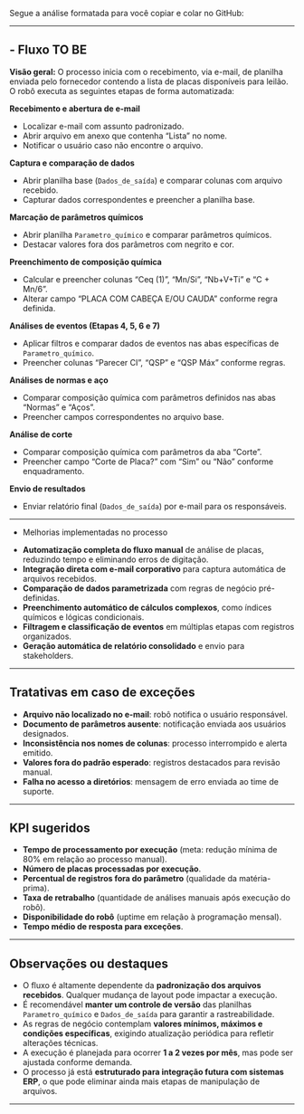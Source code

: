 Segue a análise formatada para você copiar e colar no GitHub:

---

## - Fluxo TO BE

**Visão geral:**
O processo inicia com o recebimento, via e-mail, de planilha enviada pelo fornecedor contendo a lista de placas disponíveis para leilão. O robô executa as seguintes etapas de forma automatizada:

 **Recebimento e abertura de e-mail**

   * Localizar e-mail com assunto padronizado.
   * Abrir arquivo em anexo que contenha “Lista” no nome.
   * Notificar o usuário caso não encontre o arquivo.

 **Captura e comparação de dados**

   * Abrir planilha base (`Dados_de_saída`) e comparar colunas com arquivo recebido.
   * Capturar dados correspondentes e preencher a planilha base.

 **Marcação de parâmetros químicos**

   * Abrir planilha `Parametro_químico` e comparar parâmetros químicos.
   * Destacar valores fora dos parâmetros com negrito e cor.

**Preenchimento de composição química**

   * Calcular e preencher colunas “Ceq (1)”, “Mn/Si”, “Nb+V+Ti” e “C + Mn/6”.
   * Alterar campo “PLACA COM CABEÇA E/OU CAUDA” conforme regra definida.

**Análises de eventos (Etapas 4, 5, 6 e 7)**

   * Aplicar filtros e comparar dados de eventos nas abas específicas de `Parametro_químico`.
   * Preencher colunas “Parecer CI”, “QSP” e “QSP Máx” conforme regras.

**Análises de normas e aço**

   * Comparar composição química com parâmetros definidos nas abas “Normas” e “Aços”.
   * Preencher campos correspondentes no arquivo base.

**Análise de corte**

   * Comparar composição química com parâmetros da aba “Corte”.
   * Preencher campo “Corte de Placa?” com “Sim” ou “Não” conforme enquadramento.

**Envio de resultados**

   * Enviar relatório final (`Dados_de_saída`) por e-mail para os responsáveis.

---

- Melhorias implementadas no processo

* **Automatização completa do fluxo manual** de análise de placas, reduzindo tempo e eliminando erros de digitação.
* **Integração direta com e-mail corporativo** para captura automática de arquivos recebidos.
* **Comparação de dados parametrizada** com regras de negócio pré-definidas.
* **Preenchimento automático de cálculos complexos**, como índices químicos e lógicas condicionais.
* **Filtragem e classificação de eventos** em múltiplas etapas com registros organizados.
* **Geração automática de relatório consolidado** e envio para stakeholders.

---

## Tratativas em caso de exceções

* **Arquivo não localizado no e-mail**: robô notifica o usuário responsável.
* **Documento de parâmetros ausente**: notificação enviada aos usuários designados.
* **Inconsistência nos nomes de colunas**: processo interrompido e alerta emitido.
* **Valores fora do padrão esperado**: registros destacados para revisão manual.
* **Falha no acesso a diretórios**: mensagem de erro enviada ao time de suporte.

---

## KPI sugeridos

* **Tempo de processamento por execução** (meta: redução mínima de 80% em relação ao processo manual).
* **Número de placas processadas por execução**.
* **Percentual de registros fora do parâmetro** (qualidade da matéria-prima).
* **Taxa de retrabalho** (quantidade de análises manuais após execução do robô).
* **Disponibilidade do robô** (uptime em relação à programação mensal).
* **Tempo médio de resposta para exceções**.

---

## Observações ou destaques

* O fluxo é altamente dependente da **padronização dos arquivos recebidos**. Qualquer mudança de layout pode impactar a execução.
* É recomendável **manter um controle de versão** das planilhas `Parametro_químico` e `Dados_de_saída` para garantir a rastreabilidade.
* As regras de negócio contemplam **valores mínimos, máximos e condições específicas**, exigindo atualização periódica para refletir alterações técnicas.
* A execução é planejada para ocorrer **1 a 2 vezes por mês**, mas pode ser ajustada conforme demanda.
* O processo já está **estruturado para integração futura com sistemas ERP**, o que pode eliminar ainda mais etapas de manipulação de arquivos.

---


